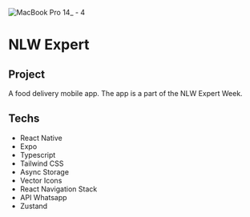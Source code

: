 ![MacBook Pro 14_ - 4](https://github.com/rbpolim/nlw-expert-rn/assets/66570560/8c9c51db-e087-4bc1-99c9-420d97af22e1)

# NLW Expert

## Project

A food delivery mobile app. The app is a part of the NLW Expert Week.

## Techs

- React Native
- Expo
- Typescript
- Tailwind CSS
- Async Storage
- Vector Icons
- React Navigation Stack
- API Whatsapp
- Zustand
